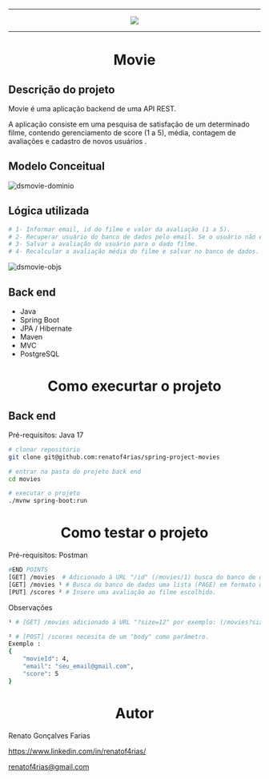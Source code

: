 <hr>
<p align="center">
   <img src="https://github.com/renatof4rias/spring-project-delivery/assets/123312837/2a0cb045-9f7b-42af-8046-d21d6c75ae20" #vitrinedev/>
</p>
<hr>
<h1 align="center"> Movie </h1>

## Descrição do projeto 

<p align="justify">
Movie é uma aplicação backend de uma API REST.

A aplicação consiste em uma pesquisa de satisfação de um determinado filme, contendo gerenciamento de score (1 a 5), média, contagem de avaliações e cadastro de novos usuários .  
</p>

## Modelo Conceitual
![dsmovie-dominio](https://github.com/renatof4rias/spring-project-delivery/assets/123312837/293f4162-3280-4ddb-98d3-e0321f1f2747)

## Lógica utilizada

```bash
# 1- Informar email, id do filme e valor da avaliação (1 a 5).
# 2- Recuperar usuário do banco de dados pelo email. Se o usuário não existir, insira no banco.
# 3- Salvar a avaliação do usuário para o dado filme.
# 4- Recalcular a avaliação média do filme e salvar no banco de dados.
````
![dsmovie-objs](https://github.com/renatof4rias/spring-project-delivery/assets/123312837/158d93f5-3e15-4406-aaec-f96bd20277b0)

## Back end

- Java 
- Spring Boot
- JPA / Hibernate
- Maven
- MVC
- PostgreSQL
<h1 align="center"> Como execurtar o projeto </h1>

## Back end  
Pré-requisitos: Java 17

```bash
# clonar repositório
git clone git@github.com:renatof4rias/spring-project-movies

# entrar na pasta do projeto back end
cd movies

# executar o projeto
./mvnw spring-boot:run
```

<h1 align="center"> Como testar o projeto </h1>

Pré-requisitos: Postman

```bash
#END POINTS
[GET] /movies  # Adicionado à URL "/id" (/movies/1) busca do banco de dados o filme com o id referente na url.
[GET] /movies ¹ # Busca do banco de dados uma lista (PAGE) em formato de página.
[PUT] /scores ² # Insere uma avaliação ao filme escolhido.

```
Observações 
```bash
¹ # [GET] /movies adicionado à URL "?size=12" por exemplo: (/movies?size=12), a pagina terá o "tamanho" de 12 filmes por páginas.

² # [POST] /scores necesita de um "body" como parâmetro.
Exemplo : 
{
    "movieId": 4,
    "email": "seu_email@gmail.com",
    "score": 5
}

```

<h1 align="center"> Autor </h1>

Renato Gonçalves Farias

https://www.linkedin.com/in/renatof4rias/

renatof4rias@gmail.com
